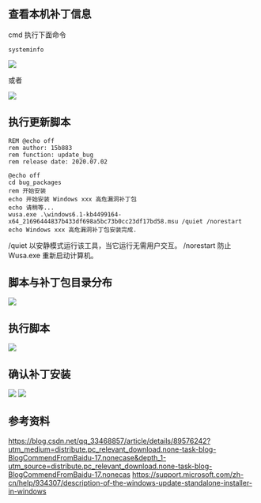 ## 查看本机补丁信息

cmd 执行下面命令
```
systeminfo
```
![](https://img2020.cnblogs.com/blog/1043682/202007/1043682-20200702170009942-1090380354.png)

或者

![](https://img2020.cnblogs.com/blog/1043682/202007/1043682-20200702170024522-1761915597.png)


## 执行更新脚本

```
REM @echo off
rem author: 15b883
rem function: update_bug
rem release date: 2020.07.02
 
@echo off
cd bug_packages 
rem 开始安装
echo 开始安装 Windows xxx 高危漏洞补丁包
echo 请稍等...
wusa.exe .\windows6.1-kb4499164-x64_21696444837b433df698a5bc73b0cc23df17bd58.msu /quiet /norestart
echo Windows xxx 高危漏洞补丁包安装完成.
```
/quiet 以安静模式运行该工具，当它运行无需用户交互。
/norestart 防止 Wusa.exe 重新启动计算机。

## 脚本与补丁包目录分布

![](https://img2020.cnblogs.com/blog/1043682/202007/1043682-20200702170127537-680030810.png)

## 执行脚本

![](https://img2020.cnblogs.com/blog/1043682/202007/1043682-20200702170203932-601451498.png)

## 确认补丁安装

![](https://img2020.cnblogs.com/blog/1043682/202007/1043682-20200702170629706-1674038328.png)
![](https://img2020.cnblogs.com/blog/1043682/202007/1043682-20200702170646476-31078234.png)


## 参考资料
https://blog.csdn.net/qq_33468857/article/details/89576242?utm_medium=distribute.pc_relevant_download.none-task-blog-BlogCommendFromBaidu-17.nonecase&depth_1-utm_source=distribute.pc_relevant_download.none-task-blog-BlogCommendFromBaidu-17.nonecas
https://support.microsoft.com/zh-cn/help/934307/description-of-the-windows-update-standalone-installer-in-windows